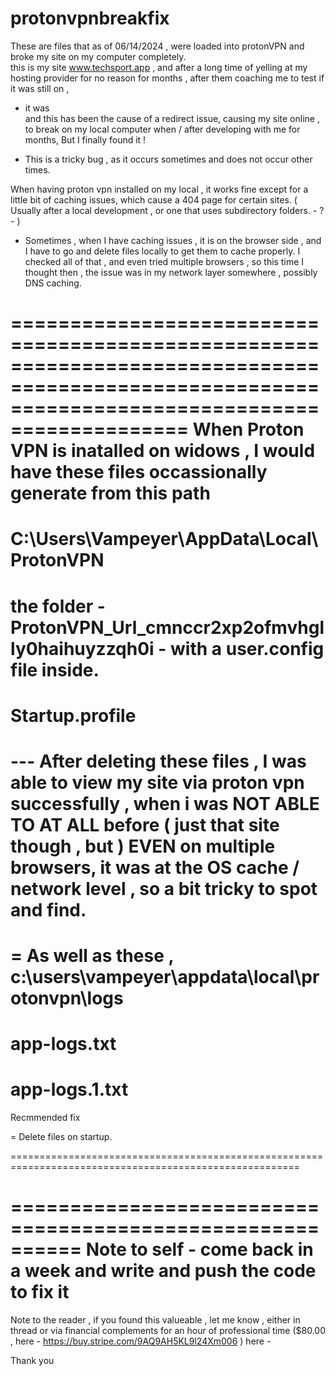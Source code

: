 # protonvpnbreakfix
These are files that as of 06/14/2024 , were loaded into protonVPN and broke my site on my computer completely.    
this is my site www.techsport.app , and after a long time of yelling at my hosting provider for no reason for months  , after them coaching me to test if it was still on ,
-  it was  
and this has been the cause of a redirect issue, causing my site online , to break on my local computer when / after developing with me for months, But I finally found it !  

- This is a tricky bug , as it occurs sometimes and does not occur other  times. 

When having proton vpn installed on my local , it works fine except for a little bit of caching issues, which cause a 404 page for certain sites. 
( Usually after a local development , or one that uses subdirectory folders. - ?  -   ) 
- Sometimes , when I have caching issues , it is on the browser side , and I have to go and delete files locally to get them 
to cache properly. I checked all of that , and even tried multiple browsers , so this time I thought then ,
the issue was  in my network layer somewhere , possibly DNS caching. 




=================================================================================================================================================
When Proton VPN is inatalled on widows , I would have these files occassionally generate from this path 
=
C:\Users\Vampeyer\AppData\Local\ProtonVPN
=
the folder - ProtonVPN_Url_cmnccr2xp2ofmvhglly0haihuyzzqh0i - with a user.config file inside. 
=
Startup.profile
=
--- After deleting these files , I was able to view my site via proton vpn successfully , when i was NOT ABLE TO AT ALL before
( just that site though , but )
 EVEN on multiple browsers, 
it was at the OS cache / network level , so a bit tricky to spot and find.  
=
=
As well as these  ,
c:\users\vampeyer\appdata\local\protonvpn\logs   
=
app-logs.txt
=
app-logs.1.txt
===========================================================================================================================================


Recmmended fix 

= Delete files on startup. 





========================================================================================================



==========================================================
Note to self - come back in a week and write and push the code to fix it  
==========================================================


Note to the reader , if you found this valueable , let me know , either in thread or   via financial complements 
for an hour of professional time ($80.00 , here  - https://buy.stripe.com/9AQ9AH5KL9l24Xm006 )
here  - 

Thank you  







